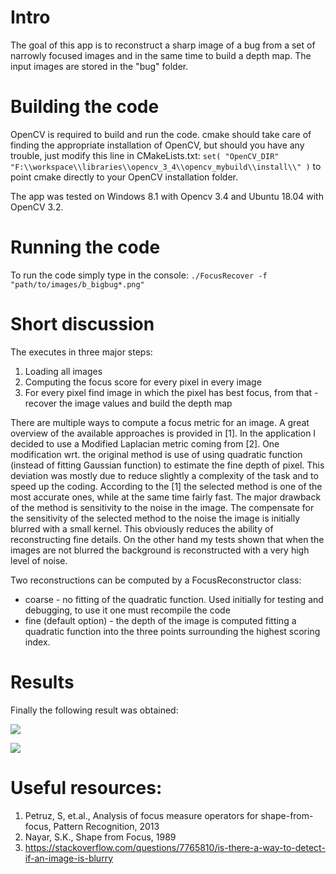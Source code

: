 # Intro
The goal of this app is to reconstruct a sharp image of a bug from a set of narrowly focused images and in the same time to build a depth map. The input images are stored in the "bug" folder.

# Building the code
OpenCV is required to build and run the code. cmake should take care of finding the appropriate installation of OpenCV, but should you have any trouble, just modify this line in CMakeLists.txt:
```set( "OpenCV_DIR" "F:\\workspace\\libraries\\opencv_3_4\\opencv_mybuild\\install\\" )```
to point cmake directly to your OpenCV installation folder.

The app was tested on Windows 8.1 with Opencv 3.4 and Ubuntu 18.04 with OpenCV 3.2.

# Running the code
To run the code simply type in the console:
```./FocusRecover -f "path/to/images/b_bigbug*.png"```

# Short discussion
The executes in three major steps:
1. Loading all images
2. Computing the focus score for every pixel in every image
3. For every pixel find image in which the pixel has best focus, from that - recover the image values and build the depth map

There are multiple ways to compute a focus metric for an image. A great overview of the available approaches is provided in [1]. In the application I decided to use a Modified Laplacian metric coming from [2]. One modification wrt. the original method is use of using quadratic function (instead of fitting Gaussian function) to estimate the fine depth of pixel. This deviation was mostly due to reduce slightly a complexity of the task and to speed up the coding. According to the [1] the selected method is one of the most accurate ones, while at the same time fairly fast. The major drawback of the method is sensitivity to the noise in the image. The compensate for the sensitivity of the selected method to the noise the image is initially blurred with a small kernel. This obviously reduces the ability of reconstructing fine details. On the other hand my tests shown that when the images are not blurred the background is reconstructed with a very high level of noise.

Two reconstructions can be computed by a FocusReconstructor class:

- coarse - no fitting of the quadratic function. Used initially for testing and debugging, to use it one must recompile the code
- fine (default option) - the depth of the image is computed fitting a quadratic function into the three points surrounding the highest scoring index.




# Results

Finally the following result was obtained:

![](https://github.com/pkicman/FocusRecover/doc/reconstructed.png)



![](https://github.com/pkicman/FocusRecover/doc/depth_map.png)




# Useful resources:
1. Petruz, S, et.al., Analysis of focus measure operators for shape-from-focus, Pattern Recognition, 2013
2. Nayar, S.K., Shape from Focus, 1989
3. https://stackoverflow.com/questions/7765810/is-there-a-way-to-detect-if-an-image-is-blurry